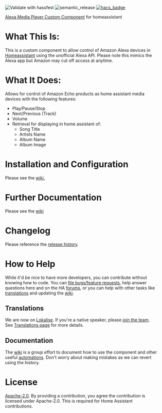 ![Validate with hassfest](https://github.com/custom-components/alexa_media_player/workflows/Validate%20with%20hassfest/badge.svg)
![semantic_release](https://github.com/custom-components/alexa_media_player/workflows/semantic_release/badge.svg)
[![hacs_badge](https://img.shields.io/badge/HACS-Default-orange.svg)](https://github.com/custom-components/hacs)

[Alexa Media Player Custom Component](https://github.com/custom-components/alexa_media_player) for homeassistant

# What This Is:

This is a custom component to allow control of Amazon Alexa devices in [Homeassistant](https://home-assistant.io) using the unofficial Alexa API. Please note this mimics the Alexa app but Amazon may cut off access at anytime.

# What It Does:

Allows for control of Amazon Echo products as home assistant media devices with the following features:

- Play/Pause/Stop
- Next/Previous (Track)
- Volume
- Retrieval for displaying in home assistant of:
  - Song Title
  - Artists Name
  - Album Name
  - Album Image

# Installation and Configuration

Please see the [wiki.](https://github.com/custom-components/alexa_media_player/wiki/Configuration)

# Further Documentation

Please see the [wiki](https://github.com/custom-components/alexa_media_player/wiki)

# Changelog

Please reference the [release history](https://github.com/custom-components/alexa_media_player/releases).

# How to Help

While it'd be nice to have more developers, you can contribute without knowing how to code. You can [file bugs/feature requests](https://github.com/custom-components/alexa_media_player/issues), help answer questions here and on the HA [forums](https://community.home-assistant.io/t/echo-devices-alexa-as-media-player-testers-needed/58639), or you can help with other tasks like [translations](##translations) and updating the [wiki](##documentation).

## Translations

We are now on [Lokalise](https://app.lokalise.com/project/465185555eee18dd537ca6.39714580/). If you're a native speaker, please [join the team](https://lokalise.com/public/465185555eee18dd537ca6.39714580/). See [Translations page](https://github.com/custom-components/alexa_media_player/wiki/Translations) for more details.

## Documentation

The [wiki](https://github.com/custom-components/alexa_media_player/wiki) is a group effort to document how to use the component and other useful [automations](https://github.com/custom-components/alexa_media_player/wiki/Examples%3A-Automation). Don't worry about making mistakes as we can revert using the history.

# License

[Apache-2.0](LICENSE). By providing a contribution, you agree the contribution is licensed under Apache-2.0. This is required for Home Assistant contributions.
